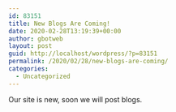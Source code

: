 ```yaml
---
id: 83151
title: New Blogs Are Coming!
date: 2020-02-28T13:19:39+00:00
author: gbotweb
layout: post
guid: http://localhost/wordpress/?p=83151
permalink: /2020/02/28/new-blogs-are-coming/
categories:
  - Uncategorized
---
```

Our site is new, soon we will post blogs.